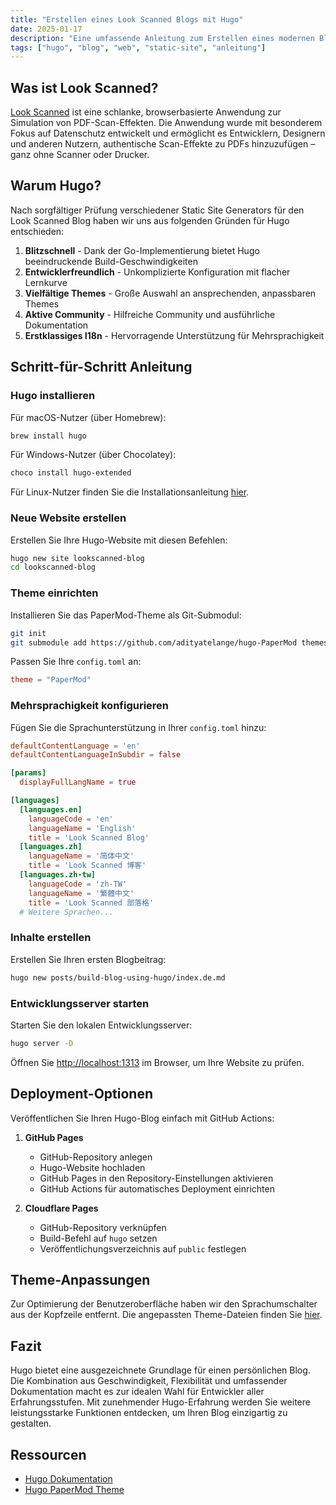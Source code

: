 ```yaml
---
title: "Erstellen eines Look Scanned Blogs mit Hugo"
date: 2025-01-17
description: "Eine umfassende Anleitung zum Erstellen eines modernen Blogs mit dem Hugo Static Site Generator - von Installation über Konfiguration bis hin zu Deployment und Anpassung, geeignet für Einsteiger und erfahrene Entwickler."
tags: ["hugo", "blog", "web", "static-site", "anleitung"]
---
```


## Was ist Look Scanned?

[Look Scanned](https://lookscanned.io) ist eine schlanke, browserbasierte Anwendung zur Simulation von PDF-Scan-Effekten. Die Anwendung wurde mit besonderem Fokus auf Datenschutz entwickelt und ermöglicht es Entwicklern, Designern und anderen Nutzern, authentische Scan-Effekte zu PDFs hinzuzufügen – ganz ohne Scanner oder Drucker.

## Warum Hugo?

Nach sorgfältiger Prüfung verschiedener Static Site Generators für den Look Scanned Blog haben wir uns aus folgenden Gründen für Hugo entschieden:

1. **Blitzschnell** - Dank der Go-Implementierung bietet Hugo beeindruckende Build-Geschwindigkeiten
2. **Entwicklerfreundlich** - Unkomplizierte Konfiguration mit flacher Lernkurve
3. **Vielfältige Themes** - Große Auswahl an ansprechenden, anpassbaren Themes
4. **Aktive Community** - Hilfreiche Community und ausführliche Dokumentation
5. **Erstklassiges I18n** - Hervorragende Unterstützung für Mehrsprachigkeit

## Schritt-für-Schritt Anleitung

### Hugo installieren

Für macOS-Nutzer (über Homebrew):

```bash
brew install hugo
```

Für Windows-Nutzer (über Chocolatey):

```bash
choco install hugo-extended
```

Für Linux-Nutzer finden Sie die Installationsanleitung [hier](https://gohugo.io/installation/linux/).

### Neue Website erstellen

Erstellen Sie Ihre Hugo-Website mit diesen Befehlen:

```bash
hugo new site lookscanned-blog
cd lookscanned-blog
```

### Theme einrichten

Installieren Sie das PaperMod-Theme als Git-Submodul:

```bash
git init
git submodule add https://github.com/adityatelange/hugo-PaperMod themes/PaperMod
```

Passen Sie Ihre `config.toml` an:

```toml
theme = "PaperMod"
```

### Mehrsprachigkeit konfigurieren

Fügen Sie die Sprachunterstützung in Ihrer `config.toml` hinzu:

```toml
defaultContentLanguage = 'en'
defaultContentLanguageInSubdir = false

[params]
  displayFullLangName = true

[languages]
  [languages.en]
    languageCode = 'en'
    languageName = 'English'
    title = 'Look Scanned Blog'
  [languages.zh]
    languageName = '简体中文'
    title = 'Look Scanned 博客'
  [languages.zh-tw]
    languageCode = 'zh-TW'
    languageName = '繁體中文'
    title = 'Look Scanned 部落格'
  # Weitere Sprachen...
```

### Inhalte erstellen

Erstellen Sie Ihren ersten Blogbeitrag:

```bash
hugo new posts/build-blog-using-hugo/index.de.md
```

### Entwicklungsserver starten

Starten Sie den lokalen Entwicklungsserver:

```bash
hugo server -D
```

Öffnen Sie [http://localhost:1313](http://localhost:1313) im Browser, um Ihre Website zu prüfen.

## Deployment-Optionen

Veröffentlichen Sie Ihren Hugo-Blog einfach mit GitHub Actions:

1. **GitHub Pages**

   - GitHub-Repository anlegen
   - Hugo-Website hochladen
   - GitHub Pages in den Repository-Einstellungen aktivieren
   - GitHub Actions für automatisches Deployment einrichten

2. **Cloudflare Pages**
   - GitHub-Repository verknüpfen
   - Build-Befehl auf `hugo` setzen
   - Veröffentlichungsverzeichnis auf `public` festlegen

## Theme-Anpassungen

Zur Optimierung der Benutzeroberfläche haben wir den Sprachumschalter aus der Kopfzeile entfernt. Die angepassten Theme-Dateien finden Sie [hier](https://github.com/lookscanned/lookscanned-blog/blob/main/layouts/partials/header.html).

## Fazit

Hugo bietet eine ausgezeichnete Grundlage für einen persönlichen Blog. Die Kombination aus Geschwindigkeit, Flexibilität und umfassender Dokumentation macht es zur idealen Wahl für Entwickler aller Erfahrungsstufen. Mit zunehmender Hugo-Erfahrung werden Sie weitere leistungsstarke Funktionen entdecken, um Ihren Blog einzigartig zu gestalten.

## Ressourcen

- [Hugo Dokumentation](https://gohugo.io/documentation/)
- [Hugo PaperMod Theme](https://github.com/adityatelange/hugo-PaperMod)
